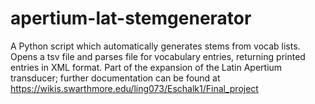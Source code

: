 # apertium-lat-stemgenerator
A Python script which automatically generates stems from vocab lists. Opens a tsv file and parses file for vocabulary entries, returning printed entries in XML format. Part of the expansion of the Latin Apertium transducer; further documentation can be found at https://wikis.swarthmore.edu/ling073/Eschalk1/Final_project
